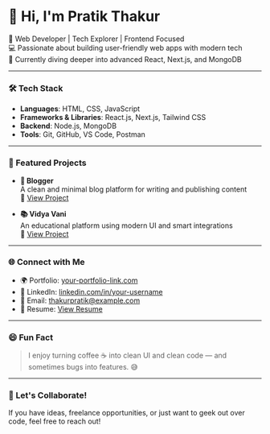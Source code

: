 # 👋 Hi, I'm Pratik Thakur

🚀 Web Developer | Tech Explorer | Frontend Focused  
💻 Passionate about building user-friendly web apps with modern tech  
🌱 Currently diving deeper into advanced React, Next.js, and MongoDB

---

### 🛠️ Tech Stack

- **Languages**: HTML, CSS, JavaScript  
- **Frameworks & Libraries**: React.js, Next.js, Tailwind CSS  
- **Backend**: Node.js, MongoDB  
- **Tools**: Git, GitHub, VS Code, Postman

---

### 📌 Featured Projects

- **📝 Blogger**  
  A clean and minimal blog platform for writing and publishing content  
  🔗 [View Project](https://your-blogger-link.com)

- **📚 Vidya Vani**  
  An educational platform using modern UI and smart integrations  
  🔗 [View Project](https://your-vidya-vani-link.com)

---

### 🌐 Connect with Me

- 🌍 Portfolio: [your-portfolio-link.com](https://your-portfolio-link.com)
- 💼 LinkedIn: [linkedin.com/in/your-username](https://linkedin.com/in/your-username)
- 📧 Email: thakurpratik@example.com
- 📝 Resume: [View Resume](https://your-resume-link.com)

---

### 😄 Fun Fact

> I enjoy turning coffee ☕ into clean UI and clean code — and sometimes bugs into features. 😅

---

### 🔎 Let's Collaborate!

If you have ideas, freelance opportunities, or just want to geek out over code, feel free to reach out!
